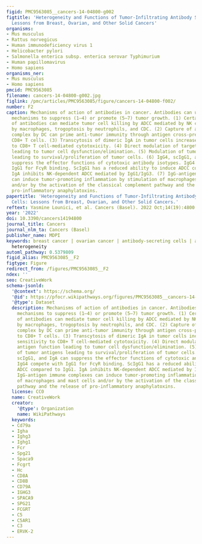 ```yaml
---
figid: PMC9563085__cancers-14-04800-g002
figtitle: 'Heterogeneity and Functions of Tumor-Infiltrating Antibody Secreting Cells:
  Lessons from Breast, Ovarian, and Other Solid Cancers'
organisms:
- Mus musculus
- Rattus norvegicus
- Human immunodeficiency virus 1
- Helicobacter pylori
- Salmonella enterica subsp. enterica serovar Typhimurium
- Human papillomavirus
- Homo sapiens
organisms_ner:
- Mus musculus
- Homo sapiens
pmcid: PMC9563085
filename: cancers-14-04800-g002.jpg
figlink: /pmc/articles/PMC9563085/figure/cancers-14-04800-f002/
number: F2
caption: Mechanisms of action of antibodies in cancer. Antibodies can use several
  mechanisms to suppress (1–4) or promote (5–7) tumor growth. (1) Certain subclasses
  of antibodies can mediate tumor cell killing by ADCC mediated by NK cells, ADCP
  by macrophages, trogoptosis by neutrophils, and CDC. (2) Capture of antibody/antigen
  complex by DC can prime anti-tumor immunity through antigen cross-presentation to
  CD8+ T cells. (3) Transcytosis of dimeric IgA in tumor cells increases their sensitivity
  to CD8+ T cell-mediated cytotoxicity. (4) Direct modulation of target antigen function
  leading to tumor cell dysfunction/elimination. (5) Modulation of tumor antigens
  leading to survival/proliferation of tumor cells. (6) IgG4, scIgG1, and IgA can
  suppress the effector functions of cytotoxic antibody isotypes. IgG4 compete with
  IgG1 for FcγR binding. ScIgG1 has a reduced ability to induce ADCC compared to IgG1.
  IgA inhibits NK-dependent ADCC mediated by IgG1/IgG3. (7) IgG-antigen immune complexes
  can induce tumor-promoting inflammation by stimulation of macrophages and mast cells
  and/or by the activation of the classical complement pathway and the release of
  pro-inflammatory anaphylatoxins.
papertitle: 'Heterogeneity and Functions of Tumor-Infiltrating Antibody Secreting
  Cells: Lessons from Breast, Ovarian, and Other Solid Cancers.'
reftext: Yasmine Lounici, et al. Cancers (Basel). 2022 Oct;14(19):4800.
year: '2022'
doi: 10.3390/cancers14194800
journal_title: Cancers
journal_nlm_ta: Cancers (Basel)
publisher_name: MDPI
keywords: breast cancer | ovarian cancer | antibody-secreting cells | antibodies |
  heterogeneity
automl_pathway: 0.5379809
figid_alias: PMC9563085__F2
figtype: Figure
redirect_from: /figures/PMC9563085__F2
ndex: ''
seo: CreativeWork
schema-jsonld:
  '@context': https://schema.org/
  '@id': https://pfocr.wikipathways.org/figures/PMC9563085__cancers-14-04800-g002.html
  '@type': Dataset
  description: Mechanisms of action of antibodies in cancer. Antibodies can use several
    mechanisms to suppress (1–4) or promote (5–7) tumor growth. (1) Certain subclasses
    of antibodies can mediate tumor cell killing by ADCC mediated by NK cells, ADCP
    by macrophages, trogoptosis by neutrophils, and CDC. (2) Capture of antibody/antigen
    complex by DC can prime anti-tumor immunity through antigen cross-presentation
    to CD8+ T cells. (3) Transcytosis of dimeric IgA in tumor cells increases their
    sensitivity to CD8+ T cell-mediated cytotoxicity. (4) Direct modulation of target
    antigen function leading to tumor cell dysfunction/elimination. (5) Modulation
    of tumor antigens leading to survival/proliferation of tumor cells. (6) IgG4,
    scIgG1, and IgA can suppress the effector functions of cytotoxic antibody isotypes.
    IgG4 compete with IgG1 for FcγR binding. ScIgG1 has a reduced ability to induce
    ADCC compared to IgG1. IgA inhibits NK-dependent ADCC mediated by IgG1/IgG3. (7)
    IgG-antigen immune complexes can induce tumor-promoting inflammation by stimulation
    of macrophages and mast cells and/or by the activation of the classical complement
    pathway and the release of pro-inflammatory anaphylatoxins.
  license: CC0
  name: CreativeWork
  creator:
    '@type': Organization
    name: WikiPathways
  keywords:
  - Cd79a
  - Igha
  - Ighg3
  - Ighg1
  - Fcr
  - Spg21
  - Spaca9
  - Fcgrt
  - Hc
  - CD8A
  - CD8B
  - CD79A
  - IGHG3
  - SPACA9
  - SPG21
  - FCGRT
  - C5
  - C5AR1
  - C3
  - ERVK-2
---
```

